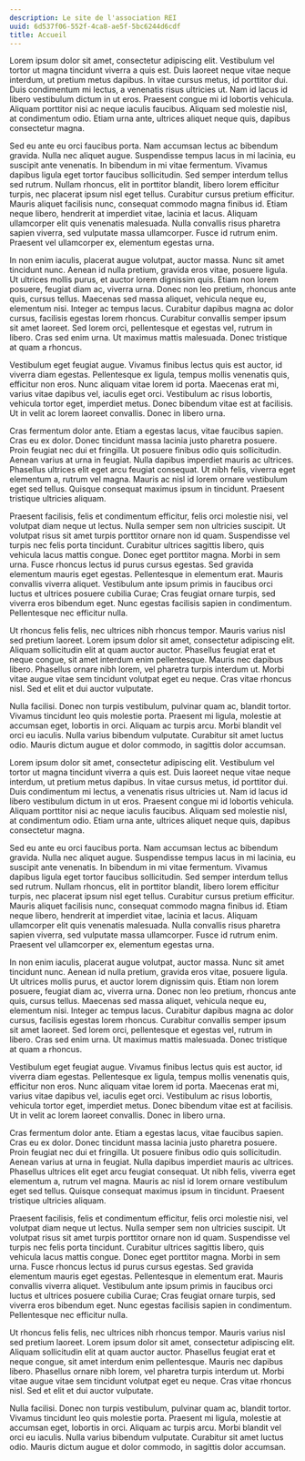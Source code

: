 ```yaml
---
description: Le site de l'association REI
uuid: 6d537f06-552f-4ca8-ae5f-5bc6244d6cdf
title: Accueil
---
```


Lorem ipsum dolor sit amet, consectetur adipiscing elit. Vestibulum vel tortor ut magna tincidunt viverra a quis est. Duis laoreet neque vitae neque interdum, ut pretium metus dapibus. In vitae cursus metus, id porttitor dui. Duis condimentum mi lectus, a venenatis risus ultricies ut. Nam id lacus id libero vestibulum dictum in ut eros. Praesent congue mi id lobortis vehicula. Aliquam porttitor nisi ac neque iaculis faucibus. Aliquam sed molestie nisl, at condimentum odio. Etiam urna ante, ultrices aliquet neque quis, dapibus consectetur magna.

Sed eu ante eu orci faucibus porta. Nam accumsan lectus ac bibendum gravida. Nulla nec aliquet augue. Suspendisse tempus lacus in mi lacinia, eu suscipit ante venenatis. In bibendum in mi vitae fermentum. Vivamus dapibus ligula eget tortor faucibus sollicitudin. Sed semper interdum tellus sed rutrum. Nullam rhoncus, elit in porttitor blandit, libero lorem efficitur turpis, nec placerat ipsum nisl eget tellus. Curabitur cursus pretium efficitur. Mauris aliquet facilisis nunc, consequat commodo magna finibus id. Etiam neque libero, hendrerit at imperdiet vitae, lacinia et lacus. Aliquam ullamcorper elit quis venenatis malesuada. Nulla convallis risus pharetra sapien viverra, sed vulputate massa ullamcorper. Fusce id rutrum enim. Praesent vel ullamcorper ex, elementum egestas urna.

In non enim iaculis, placerat augue volutpat, auctor massa. Nunc sit amet tincidunt nunc. Aenean id nulla pretium, gravida eros vitae, posuere ligula. Ut ultrices mollis purus, et auctor lorem dignissim quis. Etiam non lorem posuere, feugiat diam ac, viverra urna. Donec non leo pretium, rhoncus ante quis, cursus tellus. Maecenas sed massa aliquet, vehicula neque eu, elementum nisi. Integer ac tempus lacus. Curabitur dapibus magna ac dolor cursus, facilisis egestas lorem rhoncus. Curabitur convallis semper ipsum sit amet laoreet. Sed lorem orci, pellentesque et egestas vel, rutrum in libero. Cras sed enim urna. Ut maximus mattis malesuada. Donec tristique at quam a rhoncus.

Vestibulum eget feugiat augue. Vivamus finibus lectus quis est auctor, id viverra diam egestas. Pellentesque ex ligula, tempus mollis venenatis quis, efficitur non eros. Nunc aliquam vitae lorem id porta. Maecenas erat mi, varius vitae dapibus vel, iaculis eget orci. Vestibulum ac risus lobortis, vehicula tortor eget, imperdiet metus. Donec bibendum vitae est at facilisis. Ut in velit ac lorem laoreet convallis. Donec in libero urna.

Cras fermentum dolor ante. Etiam a egestas lacus, vitae faucibus sapien. Cras eu ex dolor. Donec tincidunt massa lacinia justo pharetra posuere. Proin feugiat nec dui et fringilla. Ut posuere finibus odio quis sollicitudin. Aenean varius at urna in feugiat. Nulla dapibus imperdiet mauris ac ultrices. Phasellus ultrices elit eget arcu feugiat consequat. Ut nibh felis, viverra eget elementum a, rutrum vel magna. Mauris ac nisl id lorem ornare vestibulum eget sed tellus. Quisque consequat maximus ipsum in tincidunt. Praesent tristique ultricies aliquam.

Praesent facilisis, felis et condimentum efficitur, felis orci molestie nisi, vel volutpat diam neque ut lectus. Nulla semper sem non ultricies suscipit. Ut volutpat risus sit amet turpis porttitor ornare non id quam. Suspendisse vel turpis nec felis porta tincidunt. Curabitur ultrices sagittis libero, quis vehicula lacus mattis congue. Donec eget porttitor magna. Morbi in sem urna. Fusce rhoncus lectus id purus cursus egestas. Sed gravida elementum mauris eget egestas. Pellentesque in elementum erat. Mauris convallis viverra aliquet. Vestibulum ante ipsum primis in faucibus orci luctus et ultrices posuere cubilia Curae; Cras feugiat ornare turpis, sed viverra eros bibendum eget. Nunc egestas facilisis sapien in condimentum. Pellentesque nec efficitur nulla.

Ut rhoncus felis felis, nec ultrices nibh rhoncus tempor. Mauris varius nisl sed pretium laoreet. Lorem ipsum dolor sit amet, consectetur adipiscing elit. Aliquam sollicitudin elit at quam auctor auctor. Phasellus feugiat erat et neque congue, sit amet interdum enim pellentesque. Mauris nec dapibus libero. Phasellus ornare nibh lorem, vel pharetra turpis interdum ut. Morbi vitae augue vitae sem tincidunt volutpat eget eu neque. Cras vitae rhoncus nisl. Sed et elit et dui auctor vulputate.

Nulla facilisi. Donec non turpis vestibulum, pulvinar quam ac, blandit tortor. Vivamus tincidunt leo quis molestie porta. Praesent mi ligula, molestie at accumsan eget, lobortis in orci. Aliquam ac turpis arcu. Morbi blandit vel orci eu iaculis. Nulla varius bibendum vulputate. Curabitur sit amet luctus odio. Mauris dictum augue et dolor commodo, in sagittis dolor accumsan.

Lorem ipsum dolor sit amet, consectetur adipiscing elit. Vestibulum vel tortor ut magna tincidunt viverra a quis est. Duis laoreet neque vitae neque interdum, ut pretium metus dapibus. In vitae cursus metus, id porttitor dui. Duis condimentum mi lectus, a venenatis risus ultricies ut. Nam id lacus id libero vestibulum dictum in ut eros. Praesent congue mi id lobortis vehicula. Aliquam porttitor nisi ac neque iaculis faucibus. Aliquam sed molestie nisl, at condimentum odio. Etiam urna ante, ultrices aliquet neque quis, dapibus consectetur magna.

Sed eu ante eu orci faucibus porta. Nam accumsan lectus ac bibendum gravida. Nulla nec aliquet augue. Suspendisse tempus lacus in mi lacinia, eu suscipit ante venenatis. In bibendum in mi vitae fermentum. Vivamus dapibus ligula eget tortor faucibus sollicitudin. Sed semper interdum tellus sed rutrum. Nullam rhoncus, elit in porttitor blandit, libero lorem efficitur turpis, nec placerat ipsum nisl eget tellus. Curabitur cursus pretium efficitur. Mauris aliquet facilisis nunc, consequat commodo magna finibus id. Etiam neque libero, hendrerit at imperdiet vitae, lacinia et lacus. Aliquam ullamcorper elit quis venenatis malesuada. Nulla convallis risus pharetra sapien viverra, sed vulputate massa ullamcorper. Fusce id rutrum enim. Praesent vel ullamcorper ex, elementum egestas urna.

In non enim iaculis, placerat augue volutpat, auctor massa. Nunc sit amet tincidunt nunc. Aenean id nulla pretium, gravida eros vitae, posuere ligula. Ut ultrices mollis purus, et auctor lorem dignissim quis. Etiam non lorem posuere, feugiat diam ac, viverra urna. Donec non leo pretium, rhoncus ante quis, cursus tellus. Maecenas sed massa aliquet, vehicula neque eu, elementum nisi. Integer ac tempus lacus. Curabitur dapibus magna ac dolor cursus, facilisis egestas lorem rhoncus. Curabitur convallis semper ipsum sit amet laoreet. Sed lorem orci, pellentesque et egestas vel, rutrum in libero. Cras sed enim urna. Ut maximus mattis malesuada. Donec tristique at quam a rhoncus.

Vestibulum eget feugiat augue. Vivamus finibus lectus quis est auctor, id viverra diam egestas. Pellentesque ex ligula, tempus mollis venenatis quis, efficitur non eros. Nunc aliquam vitae lorem id porta. Maecenas erat mi, varius vitae dapibus vel, iaculis eget orci. Vestibulum ac risus lobortis, vehicula tortor eget, imperdiet metus. Donec bibendum vitae est at facilisis. Ut in velit ac lorem laoreet convallis. Donec in libero urna.

Cras fermentum dolor ante. Etiam a egestas lacus, vitae faucibus sapien. Cras eu ex dolor. Donec tincidunt massa lacinia justo pharetra posuere. Proin feugiat nec dui et fringilla. Ut posuere finibus odio quis sollicitudin. Aenean varius at urna in feugiat. Nulla dapibus imperdiet mauris ac ultrices. Phasellus ultrices elit eget arcu feugiat consequat. Ut nibh felis, viverra eget elementum a, rutrum vel magna. Mauris ac nisl id lorem ornare vestibulum eget sed tellus. Quisque consequat maximus ipsum in tincidunt. Praesent tristique ultricies aliquam.

Praesent facilisis, felis et condimentum efficitur, felis orci molestie nisi, vel volutpat diam neque ut lectus. Nulla semper sem non ultricies suscipit. Ut volutpat risus sit amet turpis porttitor ornare non id quam. Suspendisse vel turpis nec felis porta tincidunt. Curabitur ultrices sagittis libero, quis vehicula lacus mattis congue. Donec eget porttitor magna. Morbi in sem urna. Fusce rhoncus lectus id purus cursus egestas. Sed gravida elementum mauris eget egestas. Pellentesque in elementum erat. Mauris convallis viverra aliquet. Vestibulum ante ipsum primis in faucibus orci luctus et ultrices posuere cubilia Curae; Cras feugiat ornare turpis, sed viverra eros bibendum eget. Nunc egestas facilisis sapien in condimentum. Pellentesque nec efficitur nulla.

Ut rhoncus felis felis, nec ultrices nibh rhoncus tempor. Mauris varius nisl sed pretium laoreet. Lorem ipsum dolor sit amet, consectetur adipiscing elit. Aliquam sollicitudin elit at quam auctor auctor. Phasellus feugiat erat et neque congue, sit amet interdum enim pellentesque. Mauris nec dapibus libero. Phasellus ornare nibh lorem, vel pharetra turpis interdum ut. Morbi vitae augue vitae sem tincidunt volutpat eget eu neque. Cras vitae rhoncus nisl. Sed et elit et dui auctor vulputate.

Nulla facilisi. Donec non turpis vestibulum, pulvinar quam ac, blandit tortor. Vivamus tincidunt leo quis molestie porta. Praesent mi ligula, molestie at accumsan eget, lobortis in orci. Aliquam ac turpis arcu. Morbi blandit vel orci eu iaculis. Nulla varius bibendum vulputate. Curabitur sit amet luctus odio. Mauris dictum augue et dolor commodo, in sagittis dolor accumsan.


